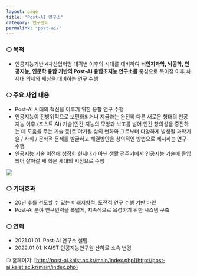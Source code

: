 ```yaml
---
layout: page
title: "Post-AI 연구소"
category: 연구센터
permalink: "post-ai/"
---
```


### ❍ 목적

- 인공지능기반 4차산업혁명 대격변 이후의 시대를 대비하여 **뇌인지과학, 뇌공학, 인공지능, 인문학 융합 기반의 Post-AI 융합초지능 연구소를** 중심으로 특이점 이후 차세대 의제와 세상을 대비하는 연구 수행

### ❍ 주요 사업 내용

- Post-AI 시대의 혁신을 이루기 위한 융합 연구 수행
- 인공지능이 전방위적으로 보편화되거나 지금과는 완전히 다른 새로운 형태의 인공지능 이후 (포스트 AI) 기술(인간 지능의 모방과 보조를 넘어 인간 창의성을 증진하는 데 도움을 주는 기술 등)로 야기될 삶의 변화와 그로부터 다양하게 발생될 과학기술 / 사회 / 문화적 문제를 발굴하고 해결방안을 창의적인 방법으로 제시하는 연구 수행
- 인공지능 기술 이전에 성장한 현세대가 아닌 생활 전주기에서 인공지능 기술에 몰입되어 살아갈 새 학문 세대의 시점으로 수행

![]({{site.baseurl}}/assets/imgs/post-ai.png)

### ❍ 기대효과

- 20년 후를 선도할 수 있는 미래지향적, 도전적 연구 수행 기반 마련
- Post-AI 분야 연구인력을 폭넓게, 지속적으로 육성하기 위한 시스템 구축

### ❍ 연혁

- 2021.01.01. Post-AI 연구소 설립
- 2022.01.01. KAIST 인공지능연구원 산하로 소속 변경

❍ 홈페이지: [http://post-ai.kaist.ac.kr/main/index.php](http://post-ai.kaist.ac.kr/main/index.php)
